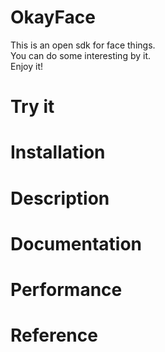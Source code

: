# OkayFace
This is an open sdk for face things. <br>
You can do some interesting by it. <br>
Enjoy it!

# Try it


# Installation


# Description


# Documentation


# Performance


# Reference